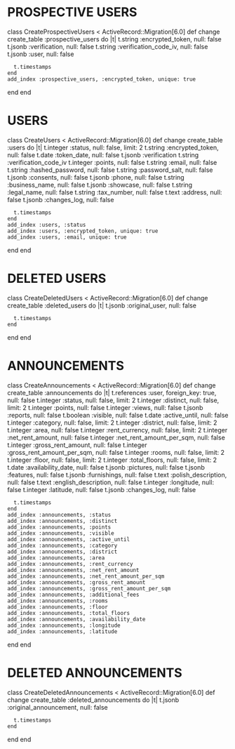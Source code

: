 # PROSPECTIVE USERS
class CreateProspectiveUsers < ActiveRecord::Migration[6.0]
  def change
    create_table :prospective_users do |t|
      t.string :encrypted_token, null: false
      t.jsonb :verification, null: false
      t.string :verification_code_iv, null: false
      t.jsonb :user, null: false

      t.timestamps
    end
    add_index :prospective_users, :encrypted_token, unique: true
  end
end

# USERS
class CreateUsers < ActiveRecord::Migration[6.0]
  def change
    create_table :users do |t|
      t.integer :status, null: false, limit: 2
      t.string :encrypted_token, null: false
      t.date :token_date, null: false
      t.jsonb :verification
      t.string :verification_code_iv
      t.integer :points, null: false
      t.string :email, null: false
      t.string :hashed_password, null: false
      t.string :password_salt, null: false
      t.jsonb :consents, null: false
      t.jsonb :phone, null: false
      t.string :business_name, null: false
      t.jsonb :showcase, null: false
      t.string :legal_name, null: false
      t.string :tax_number, null: false
      t.text :address, null: false
      t.jsonb :changes_log, null: false

      t.timestamps
    end
    add_index :users, :status
    add_index :users, :encrypted_token, unique: true
    add_index :users, :email, unique: true
  end
end

# DELETED USERS
class CreateDeletedUsers < ActiveRecord::Migration[6.0]
  def change
    create_table :deleted_users do |t|
      t.jsonb :original_user, null: false

      t.timestamps
    end
  end
end

# ANNOUNCEMENTS
class CreateAnnouncements < ActiveRecord::Migration[6.0]
  def change
    create_table :announcements do |t|
      t.references :user, foreign_key: true, null: false
      t.integer :status, null: false, limit: 2
      t.integer :distinct, null: false, limit: 2
      t.integer :points, null: false
      t.integer :views, null: false
      t.jsonb :reports, null: false
      t.boolean :visible, null: false
      t.date :active_until, null: false
      t.integer :category, null: false, limit: 2
      t.integer :district, null: false, limit: 2
      t.integer :area, null: false
      t.integer :rent_currency, null: false, limit: 2
      t.integer :net_rent_amount, null: false
      t.integer :net_rent_amount_per_sqm, null: false
      t.integer :gross_rent_amount, null: false
      t.integer :gross_rent_amount_per_sqm, null: false
      t.integer :rooms, null: false, limit: 2
      t.integer :floor, null: false, limit: 2
      t.integer :total_floors, null: false, limit: 2
      t.date :availability_date, null: false
      t.jsonb :pictures, null: false
      t.jsonb :features, null: false
      t.jsonb :furnishings, null: false
      t.text :polish_description, null: false
      t.text :english_description, null: false
      t.integer :longitude, null: false
      t.integer :latitude, null: false
      t.jsonb :changes_log, null: false

      t.timestamps
    end
    add_index :announcements, :status
    add_index :announcements, :distinct
    add_index :announcements, :points
    add_index :announcements, :visible
    add_index :announcements, :active_until
    add_index :announcements, :category
    add_index :announcements, :district
    add_index :announcements, :area
    add_index :announcements, :rent_currency
    add_index :announcements, :net_rent_amount
    add_index :announcements, :net_rent_amount_per_sqm
    add_index :announcements, :gross_rent_amount
    add_index :announcements, :gross_rent_amount_per_sqm
    add_index :announcements, :additional_fees
    add_index :announcements, :rooms
    add_index :announcements, :floor
    add_index :announcements, :total_floors
    add_index :announcements, :availability_date
    add_index :announcements, :longitude
    add_index :announcements, :latitude
  end
end

# DELETED ANNOUNCEMENTS
class CreateDeletedAnnouncements < ActiveRecord::Migration[6.0]
  def change
    create_table :deleted_announcements do |t|
      t.jsonb :original_announcement, null: false

      t.timestamps
    end
  end
end

